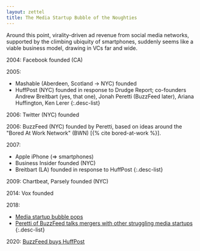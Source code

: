```yaml
---
layout: zettel
title: The Media Startup Bubble of the Noughties
---
```


Around this point, virality-driven ad revenue from social media networks,
supported by the climbing ubiquity of smartphones, suddenly seems like a
viable business model, drawing in VCs far and wide.

2004: Facebook founded (CA)

2005:
- Mashable (Aberdeen, Scotland -> NYC) founded
- HuffPost (NYC) founded in response to Drudge Report; co-founders Andrew
  Breitbart (yes, that one), Jonah Peretti (BuzzFeed later), Ariana
  Huffington, Ken Lerer
{:.desc-list}

2006: Twitter (NYC) founded

2006: BuzzFeed (NYC) founded by Peretti, based on ideas around the
"Bored At Work Network" (BWN) [{% cite bored-at-work %}].

2007:
- Apple iPhone (=> smartphones)
- Business Insider founded (NYC)
- Breitbart (LA) founded in response to HuffPost
{:.desc-list}

2009: Chartbeat, Parsely founded (NYC)

2014: Vox founded

2018:
- [Media startup bubble pops][media-bubble-pop]
- [Peretti of BuzzFeed talks mergers with other struggling media
  startups][buzzfeed-merge]
{:.desc-list}

2020: [BuzzFeed buys HuffPost][buzzfeed-buys-huffpost]

[buzzfeed-buys-huffpost]: https://www.nytimes.com/2020/11/19/business/media/buzzfeed-huffpost.html
[buzzfeed-merge]: https://www.nytimes.com/2018/11/19/business/media/buzzfeed-jonah-peretti-mergers.html
[media-bubble-pop]: https://whatsnewinpublishing.com/the-vc-fueled-media-bubble-is-popping/
